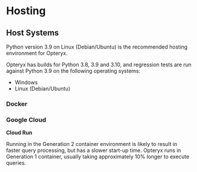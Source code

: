 # Hosting

## Host Systems

Python version 3.9 on Linux (Debian/Ubuntu) is the recommended hosting environment for Opteryx.

Opteryx has builds for Python 3.8, 3.9 and 3.10, and regression tests are run against Python 3.9 on the following operating systems:

- Windows
- Linux (Debian/Ubuntu)

### Docker

### Google Cloud

**Cloud Run**

Running in the Generation 2 container environment is likely to result in faster query processing, but has a slower start-up time. Opteryx runs in Generation 1 container, usually taking approximately 10% longer to execute queries.